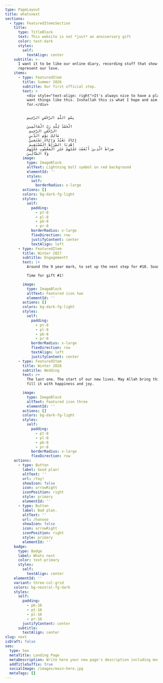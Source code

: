 ```yaml
---
type: PageLayout
title: whatsnext
sections:
  - type: FeaturedItemsSection
    title:
      type: TitleBlock
      text: This website is not *just* an anniversary gift
      color: text-dark
      styles:
        self:
          textAlign: center
    subtitle: >-
      I want it to be like our online diary, recording stuff that show and
      represent our love.
    items:
      - type: FeaturedItem
        title: Summer 2026
        subtitle: Our first official step.
        text: >
          <div style="text-align: right">It's always nice to have a plan, and I
          want things like this. Inshallah this is what I hope and aim
          for.</div>


          بِسْمِ اللَّهِ الرَّحْمَٰنِ الرَّحِيمِ

          الْحَمْدُ لِلَّهِ رَبِّ الْعَالَمِينَ
           الرَّحْمَٰنِ الرَّحِيمِ
           مَالِكِ يَوْمِ الدِّينِ
           إِيَّاكَ نَعْبُدُ وَإِيَّاكَ نَسْتَعِينُ
           اهْدِنَا الصِّرَاطَ الْمُسْتَقِيمَ
          صِرَاطَ الَّذِينَ أَنْعَمْتَ عَلَيْهِمْ غَيْرِ الْمَغْضُوبِ عَلَيْهِمْ
          وَلَا الضَّالِّينَ
        image:
          type: ImageBlock
          altText: Lightning bolt symbol on red background
          elementId: ''
          styles:
            self:
              borderRadius: x-large
        actions: []
        colors: bg-dark-fg-light
        styles:
          self:
            padding:
              - pt-8
              - pl-8
              - pb-8
              - pr-8
            borderRadius: x-large
            flexDirection: row
            justifyContent: center
            textAlign: left
      - type: FeaturedItem
        title: Winter 2027
        subtitle: Engagementt
        text: |+
          Around the 9 year mark, to set up the next step for #10. Sounds fun!

          Time for gift #1!

        image:
          type: ImageBlock
          altText: Featured icon two
          elementId: ''
        actions: []
        colors: bg-dark-fg-light
        styles:
          self:
            padding:
              - pt-8
              - pl-8
              - pb-8
              - pr-8
            borderRadius: x-large
            flexDirection: row
            textAlign: left
            justifyContent: center
      - type: FeaturedItem
        title: Winter 2028
        subtitle: Wedding
        text: >+
          The last one. The start of our new lives. May Allah bring this day and
          fill it with happiness and joy.

        image:
          type: ImageBlock
          altText: Featured icon three
          elementId: ''
        actions: []
        colors: bg-dark-fg-light
        styles:
          self:
            padding:
              - pt-8
              - pl-8
              - pb-8
              - pr-8
            borderRadius: x-large
            flexDirection: row
    actions:
      - type: Button
        label: Good plan!
        altText: ''
        url: /Yay!
        showIcon: false
        icon: arrowRight
        iconPosition: right
        style: primary
        elementId: ''
      - type: Button
        label: Bad plan.
        altText: ''
        url: /hanooo
        showIcon: false
        icon: arrowRight
        iconPosition: right
        style: primary
        elementId: ''
    badge:
      type: Badge
      label: Whats next
      color: text-primary
      styles:
        self:
          textAlign: center
    elementId: ''
    variant: three-col-grid
    colors: bg-neutral-fg-dark
    styles:
      self:
        padding:
          - pb-16
          - pt-16
          - pl-16
          - pr-16
        justifyContent: center
      subtitle:
        textAlign: center
slug: next
isDraft: false
seo:
  type: Seo
  metaTitle: Landing Page
  metaDescription: Write here your new page's description including most relevant keywords.
  addTitleSuffix: true
  socialImage: /images/main-hero.jpg
  metaTags: []
---
```

